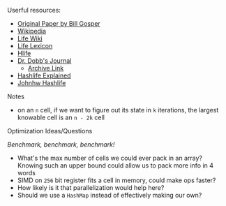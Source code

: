 Userful resources:
- [Original Paper by Bill Gosper](https://usr.lmf.cnrs.fr/~jcf/m1/gol/gosper-84.pdf)
- [Wikipedia](https://en.wikipedia.org/wiki/Hashlife)
- [Life Wiki](https://conwaylife.com/wiki/HashLife#cite_note-trokicki20060401-3)
- [Life Lexicon](https://conwaylife.com/ref/lexicon/lex_h.htm#hashlife)
- [Hlife](https://tomas.rokicki.com/hlife/)
- [Dr. Dobb's Journal](http://www.ddj.com/dept/ai/184406478)
    - [Archive Link](https://web.archive.org/web/20120719224016/http://www.drdobbs.com/jvm/an-algorithm-for-compressing-space-and-t/184406478)
- [Hashlife Explained](https://web.archive.org/web/20220131050938/https://jennyhasahat.github.io/hashlife.html)
- [Johnhw Hashlife](https://johnhw.github.io/hashlife/index.md.html)

Notes

- on an `n` cell, if we want to figure out its state in `k` iterations, the largest
knowable cell is an `n - 2k` cell

Optimization Ideas/Questions

*Benchmark, benchmark, benchmark!*

- What's the max number of cells we could ever pack in an array? Knowing such an
  upper bound could allow us to pack more info in 4 words
- SIMD on `256` bit register fits a cell in memory, could make ops faster?
- How likely is it that parallelization would help here?
- Should we use a `HashMap` instead of effectively making our own?
